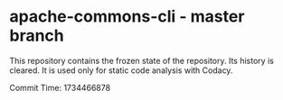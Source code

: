 # apache-commons-cli - master branch

This repository contains the frozen state of the repository.
Its history is cleared. It is used only for static code
analysis with Codacy.

Commit Time: 1734466878